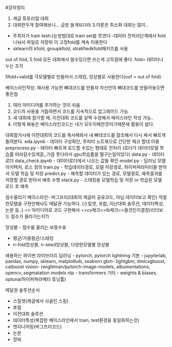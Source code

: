 #강의정리

1. 캐글 튜토리얼 대회
2. 대회한두개 참여해보니... 금방 들게되더라
3.이론은 최소화 대회는 많이..

- 주최자가 train test나눈방법대로 train set을 쪼갠다
-데이터 전처리단계에서 fold나눠서 파일로 저장뒤 이 고정fold를 계속 이용한다 
- sklearn의 kfold, groupkfold, stratifiedkfold패키즈를 사용 

out of fold, 5 fold 모든 대회에서 쓸수있으면 쓰는게 고득점에 좋다. 
fold= 데이터나누는 조각 

5fold+valid를 각모델별로 만들어서 스태킹, 앙상블로 사용한다(oof = out of fold)


베이스라인작성: 재사용 가능한 뼈대코드를 만들자
자신만의 뼈대코드를 만들어놓으면 좋은점
1. 여러 아이디어를 추가하는 것이 쉬움
2. 코드의 사용을 거듭하면서 코드를 지속적으로 업그레이드 가능
3. 새 대회에 참가할 때, 이전대회 코드를 살짝 수정해서 베이스라인 작성 가능.. 
4. 이렇게 짜놓은 베이스라인코드는 내가 모두이해한것이기때문에 활용이 쉽다.


대회참가시에 이전대회의 코드를 복사해와서 내 뼈대코드를 참조해서 다시 짜서 빠르게 돌려본다.
eda.ipynb - 데이터 구성확인, 주피터 노트북으로 간단한 체크 할대 이용
preprocess.py - 테이터 빠르게 로드할 수있는 형태로 전처리 (로더가 데이터모델 학습률 따라갈수있게끔,,가끔 못다라서 gpu학습률을 떨구는일이있다)
data.py - 데이터로더
data_check.ipynb - 데이터로더에서 나오는 값들 확인
model.py - 딥러닝 모델 아키텍처, 로스 정의
train.py - 학습데이터경로, 모델 저장경로, 하이퍼파라미터들 받아서 모델 학습 및 저장
predict.py - 예측할 데이터가 있는 경로, 모델경로, 예측결과를 저장할 경로 받아서 예측 수행
stack.py - 스태킹용 모델학습 및 저장 or 학습된 모델 로드 후 예측 


점수올리기
베이스라인- 버그프리(대회의 캐글러 공유코드, 아님 데이터보고 확인)
적절한모델을 구현만해놔도 메달권 가능하다.
(스킬셋, 포럼, 지난대회 솔루션, 데이터특성, 논문 등..) => 아이디어로 코드 구현해서 =>cv체크=>lb체크=>쓸것인지결정(리더보드 점수가 올라가는지?)



앙상블 - 점수를 올리는 보증수표 
+ 평균/가중평균/스태킹
+ n-fold앙상블, n-seed앙상블, 다양한모델별 앙상블 

애용하는 파이썬 라이브러리
딥러닝 - pytorch, pytorch lightning
기본 - jupyterlab, pandas, numpy, sklearn, matplotluib, seaborn
gbm- lightgbm, dmlcxgboost, catboost
vision- rwightman/pytorch-image-models, albumentations, opencv, segmatation models
nlp - transformers
기타 - weights & biases, optuna(하이퍼파라메터 튜닝툴) 


메달권 솔루션순서
- 스킬셋(캐글에서 사골인 스킬)
- 포럼
- 이전대회 솔루션
- 데이터특성(복잡한 베이스라인에서 train, test환경을 동일화하는것) 
- 엔지니어링(버그프리코드)
- 논문
- 장비

 


